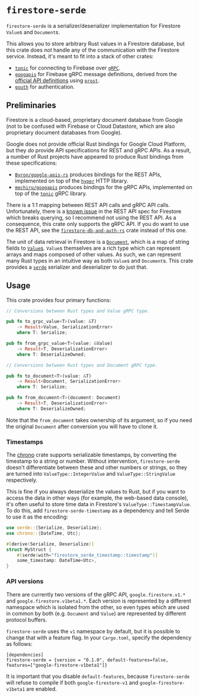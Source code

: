 # `firestore-serde`

`firestore-serde` is a serializer/deserializer implementation for Firestore `Value`s and `Document`s.

This allows you to store arbitrary Rust values in a Firestore database, but this crate does _not_ handle
any of the communication with the Firestore service. Instead, it's meant
to fit into a stack of other crates:

- [`tonic`](https://github.com/hyperium/tonic) for connecting to Firebase
over [`gRPC`](https://grpc.io/).
- [`googapis`](https://github.com/mechiru/googapis) for Firebase gRPC message
definitions, derived from the [official API definitions](https://github.com/googleapis/googleapis) using [`prost`](https://github.com/tokio-rs/prost).
- [`gouth`](https://github.com/mechiru/gouth) for authentication.

## Preliminaries

Firestore is a cloud-based, proprietary document database from Google (not to be confused
with Firebase or Cloud Datastore, which are also proprietary document databases from Google).

Google does not provide official Rust bindings for Google Cloud Platform, but they _do_ provide
API specifications for REST and gRPC APIs. As a result, a number of Rust projects have appeared
to produce Rust bindings from these specifications:

- [`Byron/google-apis-rs`](https://github.com/Byron/google-apis-rs) produces bindings for the REST APIs, implemented on top of the [`hyper`](https://github.com/hyperium/hyper) HTTP library.
- [`mechiru/googapis`](https://github.com/mechiru/googapis) produces bindings for the gRPC APIs,
implemented on top of the [`tonic`](https://github.com/hyperium/tonic) gRPC library.

There is a 1:1 mapping between REST API calls and gRPC API calls. Unfortunately, there is a
[known issue](https://github.com/Byron/google-apis-rs/issues/220) in the REST API spec for
Firestore which breaks querying, so I recommend not using the REST API. As a consequence, this
crate only supports the gRPC API. If you do want to use the REST API, see the 
[`firestore-db-and-auth-rs`](https://github.com/davidgraeff/firestore-db-and-auth-rs)
crate instead of this one.

The unit of data retrieval in Firestore is a [`Document`](https://firebase.google.com/docs/firestore/reference/rpc/google.firestore.v1#google.firestore.v1.Document),
which is a map of string fields to [`Value`s](https://firebase.google.com/docs/firestore/reference/rpc/google.firestore.v1#google.firestore.v1.Value). `Value`s themselves are a rich
type which can represent arrays and maps composed of other values. As such, we can represent
many Rust types in an intuitive way as both `Value`s and `Document`s. This crate provides a
[`serde`](https://serde.rs/) serializer and deserializer to do just that.

## Usage

This crate provides four primary functions:

```rust
// Conversions between Rust types and Value gRPC type.

pub fn to_grpc_value<T>(value: &T)
    -> Result<Value, SerializationError>
    where T: Serialize;

pub fn from_grpc_value<T>(value: &Value)
    -> Result<T, DeserializationError>
    where T: DeserializeOwned;

// Conversions between Rust types and Document gRPC type.

pub fn to_document<T>(value: &T)
    -> Result<Document, SerializationError>
    where T: Serialize;

pub fn from_document<T>(document: Document)
    -> Result<T, DeserializationError>
    where T: DeserializeOwned;
```

Note that the `from_document` takes ownership of its argument, so if you need the original
`Document` after conversion you will have to clone it.

### Timestamps

The [chrono](https://github.com/chronotope/chrono) crate supports serializable timestamps, by
converting the timestamp to a string or number. Without intervention, `firestore-serde` doesn't
differentiate between these and other numbers or strings, so they are turned into
`ValueType::IntegerValue` and `ValueType::StringValue` respectively.

This is fine if you always deserialize the values to Rust, but if you want to access the data in other ways (for example, the web-based data console), it's often useful to store time data 
in Firestore's `ValueType::TimestampValue`. To do this, add `firestore-serde-timestamp` as a
dependency and tell Serde to use it as the encoding:

```rust
use serde::{Serialize, Deserialize};
use chrono::{DateTime, Utc};

#[derive(Serialize, Deserialize)]
struct MyStruct {
    #[serde(with="firestore_serde_timestamp::timestamp")]
    some_timestamp: DateTime<Utc>,
}
```

### API versions

There are currently two versions of the gRPC API, `google.firestore.v1.*` and
`google.firestore.v1beta1.*`. Each version is represented by a different namespace which is
isolated from the other, so even types which are used in common by both (e.g.
`Document` and `Value`) are represented by different protocol buffers.

`firestore-serde` uses the `v1` namespace by default, but it is possible to change that with
a feature flag. In your `Cargo.toml`, specify the dependency as follows:

```
[dependencies]
firestore-serde = {version = "0.1.0", default-features=false, features=["google-firestore-v1beta1"]}
```

It is important that you disable `default-features`, because `firestore-serde` will refuse
to compile if both `google-firestore-v1` and `google-firestore-v1beta1` are enabled.
